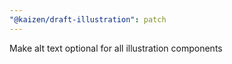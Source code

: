 ```yaml
---
"@kaizen/draft-illustration": patch
---
```


Make alt text optional for all illustration components
